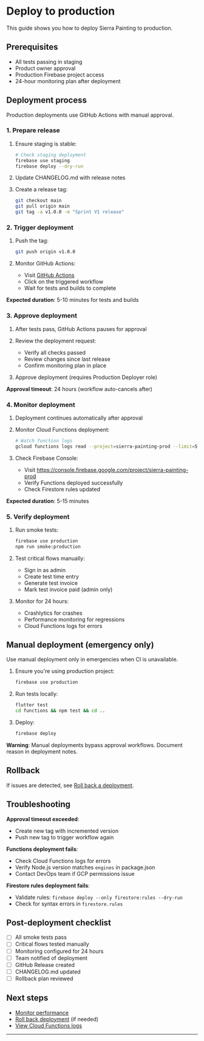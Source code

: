 # Deploy to production

This guide shows you how to deploy Sierra Painting to production.

## Prerequisites

- All tests passing in staging
- Product owner approval
- Production Firebase project access
- 24-hour monitoring plan after deployment

## Deployment process

Production deployments use GitHub Actions with manual approval.

### 1. Prepare release

1. Ensure staging is stable:

   ```bash
   # Check staging deployment
   firebase use staging
   firebase deploy --dry-run
   ```

2. Update CHANGELOG.md with release notes

3. Create a release tag:

   ```bash
   git checkout main
   git pull origin main
   git tag -a v1.0.0 -m "Sprint V1 release"
   ```

### 2. Trigger deployment

1. Push the tag:

   ```bash
   git push origin v1.0.0
   ```

2. Monitor GitHub Actions:

   - Visit [GitHub Actions](https://github.com/juanvallejo97/Sierra-Painting-v1/actions)
   - Click on the triggered workflow
   - Wait for tests and builds to complete

**Expected duration**: 5-10 minutes for tests and builds

### 3. Approve deployment

1. After tests pass, GitHub Actions pauses for approval

2. Review the deployment request:

   - Verify all checks passed
   - Review changes since last release
   - Confirm monitoring plan in place

3. Approve deployment (requires Production Deployer role)

**Approval timeout**: 24 hours (workflow auto-cancels after)

### 4. Monitor deployment

1. Deployment continues automatically after approval

2. Monitor Cloud Functions deployment:

   ```bash
   # Watch function logs
   gcloud functions logs read --project=sierra-painting-prod --limit=50
   ```

3. Check Firebase Console:

   - Visit https://console.firebase.google.com/project/sierra-painting-prod
   - Verify Functions deployed successfully
   - Check Firestore rules updated

**Expected duration**: 5-15 minutes

### 5. Verify deployment

1. Run smoke tests:

   ```bash
   firebase use production
   npm run smoke:production
   ```

2. Test critical flows manually:

   - Sign in as admin
   - Create test time entry
   - Generate test invoice
   - Mark test invoice paid (admin only)

3. Monitor for 24 hours:

   - Crashlytics for crashes
   - Performance monitoring for regressions
   - Cloud Functions logs for errors

## Manual deployment (emergency only)

Use manual deployment only in emergencies when CI is unavailable.

1. Ensure you're using production project:

   ```bash
   firebase use production
   ```

2. Run tests locally:

   ```bash
   flutter test
   cd functions && npm test && cd ..
   ```

3. Deploy:

   ```bash
   firebase deploy
   ```

**Warning**: Manual deployments bypass approval workflows. Document reason in deployment notes.

## Rollback

If issues are detected, see [Roll back a deployment](rollback-deployment.md).

## Troubleshooting

**Approval timeout exceeded**:

- Create new tag with incremented version
- Push new tag to trigger workflow again

**Functions deployment fails**:

- Check Cloud Functions logs for errors
- Verify Node.js version matches `engines` in package.json
- Contact DevOps team if GCP permissions issue

**Firestore rules deployment fails**:

- Validate rules: `firebase deploy --only firestore:rules --dry-run`
- Check for syntax errors in `firestore.rules`

## Post-deployment checklist

- [ ] All smoke tests pass
- [ ] Critical flows tested manually
- [ ] Monitoring configured for 24 hours
- [ ] Team notified of deployment
- [ ] GitHub Release created
- [ ] CHANGELOG.md updated
- [ ] Rollback plan reviewed

## Next steps

- [Monitor performance](check-performance.md)
- [Roll back deployment](rollback-deployment.md) (if needed)
- [View Cloud Functions logs](view-function-logs.md)

---